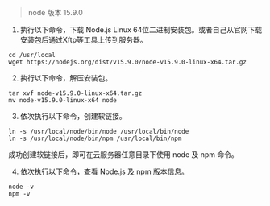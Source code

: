 > node 版本 15.9.0

1. 执行以下命令，下载 Node.js Linux 64位二进制安装包。或者自己从官网下载安装包后通过Xftp等工具上传到服务器。

```
cd /usr/local
wget https://nodejs.org/dist/v15.9.0/node-v15.9.0-linux-x64.tar.gz
```

2. 执行以下命令，解压安装包。

```
tar xvf node-v15.9.0-linux-x64.tar.gz
mv node-v15.9.0-linux-x64 node
```

3. 依次执行以下命令，创建软链接。

```
ln -s /usr/local/node/bin/node /usr/local/bin/node
ln -s /usr/local/node/bin/npm /usr/local/bin/npm
```

成功创建软链接后，即可在云服务器任意目录下使用 node 及 npm 命令。

4. 依次执行以下命令，查看 Node.js 及 npm 版本信息。

```
node -v
npm -v
```